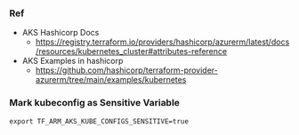 ### Ref
- AKS Hashicorp Docs
    - https://registry.terraform.io/providers/hashicorp/azurerm/latest/docs/resources/kubernetes_cluster#attributes-reference
- AKS Examples in hashicorp
    - https://github.com/hashicorp/terraform-provider-azurerm/tree/main/examples/kubernetes

### Mark kubeconfig as Sensitive Variable
```
export TF_ARM_AKS_KUBE_CONFIGS_SENSITIVE=true
```
